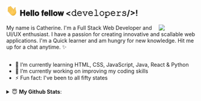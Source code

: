 ## <img src="https://raw.githubusercontent.com/ABSphreak/ABSphreak/master/gifs/Hi.gif" width="30px"> 𝐇𝐞𝐥𝐥𝐨 𝐟𝐞𝐥𝐥𝐨𝐰 <𝚍𝚎𝚟𝚎𝚕𝚘𝚙𝚎𝚛𝚜/>! 
<img align="right" src="https://i.pinimg.com/originals/64/47/00/6447009cfd67b6eb96850397080bc0db.gif" width="100px">
My name is Catherine. I'm a Full Stack Web Developer and UI/UX enthusiast. I have a passion for creating innovative and scallable web applications. I'm a Quick learner and am hungry for new knowledge. Hit me up for a chat anytime. ✨

##

- 🌱 I’m currently learning HTML, CSS, JavaScript, Java, React & Python
- 🔭 I’m currently working on improving my coding skills
- ⚡ Fun fact: I've been to all fifty states


<details closed>
<summary> 😇 <b>My Github Stats</b>: </summary>
<br>
<p align = "center">
  <img src = "https://github-readme-stats.vercel.app/api?username=CatRadin&show_icons=true&theme=tokyonight&line_height=27">

</p>
</details>

<!--
**CatRadin/CatRadin** is a ✨ _special_ ✨ repository because its `README.md` (this file) appears on your GitHub profile.

Here are some ideas to get you started:

- 🔭 I’m currently working on ...
- 🌱 I’m currently learning ...
- 👯 I’m looking to collaborate on ...
- 🤔 I’m looking for help with ...
- 💬 Ask me about ...
- 📫 How to reach me: ...
- 😄 Pronouns: ...
- ⚡ Fun fact: ...
-->
